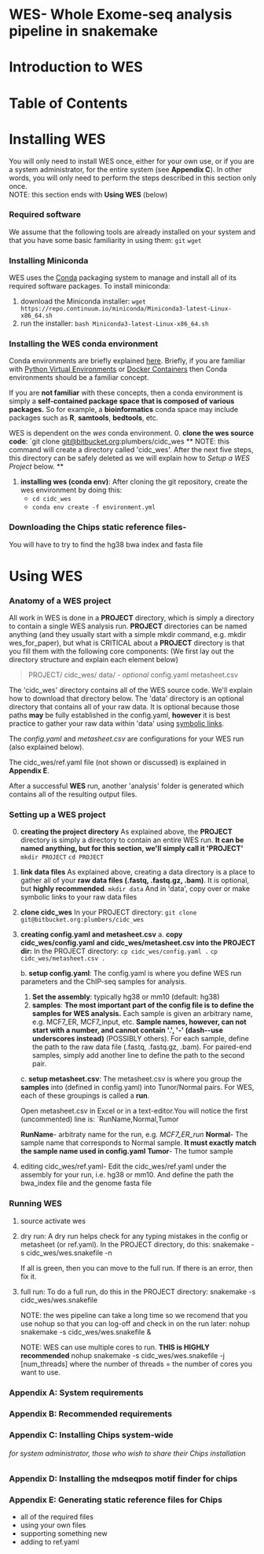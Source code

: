 # WES- Whole Exome-seq analysis pipeline in snakemake

# Introduction to WES

# Table of Contents
# Installing WES
You will only need to install WES once, either for your own use, or if you are a system administrator, for the entire system (see **Appendix C**).  In other words, you will only need to perform the steps described in this section only once.  
NOTE: this section ends with **Using WES** (below)

### Required software
We assume that the following tools are already installed on your system and that you have some basic familiarity in using them:
`git`
`wget`
### Installing Miniconda
WES uses the [Conda](https://conda.io/docs/intro.html) packaging system to manage and install all of its required software packages.
To install miniconda:
1.  download the Miniconda installer: 
    `wget https://repo.continuum.io/miniconda/Miniconda3-latest-Linux-x86_64.sh`
2.  run the installer:
    `bash Miniconda3-latest-Linux-x86_64.sh`
### Installing the WES conda environment
Conda environments are briefly explained [here](https://conda.io/docs/using/envs.html).  Briefly, if you are familiar with [Python Virtual Environments](http://python-guide-pt-br.readthedocs.io/en/latest/dev/virtualenvs/) or [Docker Containers](https://www.docker.com/what-container) then Conda environments should be a familiar concept.  

If you are **not familiar** with these concepts, then a conda environment is simply a **self-contained package space that is composed of various packages.**  So for example, a **bioinformatics** conda space may include packages such as **R**, **samtools**, **bedtools**, etc.

WES is dependent on the *wes* conda environment.
0. **clone the wes source code**:
    `git clone git@bitbucket.org:plumbers/cidc_wes
    ** NOTE: this command will create a directory called 'cidc_wes'.  After the next five steps, this directory can be safely deleted as we will explain how to *Setup a WES Project* below. **

1. **installing wes (conda env)**:
    After cloning the git repository, create the wes environment by doing this:
    - `cd cidc_wes`
    - `conda env create -f environment.yml`

### Downloading the Chips static reference files-
You will have to try to find the hg38 bwa index and fasta file

# Using WES
### Anatomy of a WES project
All work in WES is done in a **PROJECT** directory, which is simply a directory to contain a single WES analysis run.  **PROJECT** directories can be named anything (and they usually start with a simple mkdir command, e.g. mkdir wes_for_paper),  but what is CRITICAL about a **PROJECT** directory is that you fill them with the following core components:
(We first lay out the directory structure and explain each element below)
> PROJECT/
> cidc_wes/
> data/  - *optional*
> config.yaml
> metasheet.csv

The 'cidc_wes' directory contains all of the WES source code.  We'll explain how to download that directory below.  The 'data' directory is an optional directory that contains all of your raw data.  It is optional because those paths __may__ be fully established in the config.yaml, __however__ it is best practice to gather your raw data within 'data' using [symbolic links](https://www.cyberciti.biz/faq/creating-soft-link-or-symbolic-link/).

The *config.yaml* and *metasheet.csv* are configurations for your WES run (also explained below).

The cidc_wes/ref.yaml file (not shown or discussed) is explained in **Appendix E**.

After a successful **WES** run, another 'analysis' folder is generated which contains all of the resulting output files.

### Setting up a WES project
0. **creating the project directory**
    As explained above, the **PROJECT** directory is simply a directory to contain an entire WES run.  **It can be named anything, but for this section, we'll simply call it 'PROJECT'**
    `mkdir PROJECT`
    `cd PROJECT`
1. **link data files**
    As explained above, creating a data directory is a place to gather all of your **raw data files (.fastq, .fastq.gz, .bam)**.  It is optional, but **highly recommended**.
    `mkdir data`
    And in 'data', copy over or make symbolic links to your raw data files
2. **clone cidc_wes**
    In your PROJECT directory:
    `git clone git@bitbucket.org:plumbers/cidc_wes`
3. **creating config.yaml and metasheet.csv**
    a. **copy cidc_wes/config.yaml and cidc_wes/metasheet.csv into the PROJECT dir:**
    In the PROJECT directory:
    `cp cidc_wes/config.yaml .`
    `cp cidc_wes/metasheet.csv .`

    b. **setup config.yaml**:
        The config.yaml is where you define WES run parameters and the ChIP-seq samples for analysis.
        
    1. **Set the assembly**: typically hg38 or mm10 (default: hg38)            
    2. **samples**:
        __The most important part of the config file is to define the samples for WES analysis.__
        Each sample is given an arbitrary name, e.g. MCF7_ER, MCF7_input, etc.  **Sample names, however, can not start with a number, and cannot contain '.', '-' (dash--use underscores instead)** (POSSIBLY others).  For each sample, define the path to the raw data file (.fastq, .fastq.gz, .bam).  For paired-end samples, simply add another line to define the path to the second pair.
    
    c. **setup metasheet.csv**:
    The metasheet.csv is where you group the **samples** into (defined in config.yaml) into Tunor/Normal pairs.  For WES, each of these groupings is called a **run**.
    
    Open metasheet.csv in Excel or in a text-editor.You will notice the first (uncommented) line is:
    `RunName,Normal,Tumor
    
    **RunName**- arbitraty name for the run, e.g. *MCF7_ER_run*
    **Normal**- The sample name that corresponds to Normal sample.  **It must exactly match the sample name used in config.yaml**
    **Tumor**- The tumor sample
    
4. editing cidc_wes/ref.yaml-
   Edit the cidc_wes/ref.yaml under the assembly for your run, i.e. hg38 or mm10.  And define the path the bwa_index file and the genome fasta file
   
### Running WES
1. source activate wes
2. dry run:
   A dry run helps check for any typing mistakes in the config or metasheet (or ref.yaml).  In the PROJECT directory, do this:
   snakemake -s cidc_wes/wes.snakefile -n

   If all is green, then you can move to the full run.
   If there is an error, then fix it.
3. full run:
   To do a full run, do this in the PROJECT directory:
   snakemake -s cidc_wes/wes.snakefile

   NOTE: the wes pipeline can take a long time so we recomend that you use nohup so that you can log-off and check in on the run later:
   nohup snakemake -s cidc_wes/wes.snakefile &

   NOTE: WES can use multiple cores to run.  **THIS is HIGHLY recommended**
   nohup snakemake -s cidc_wes/wes.snakefile -j [num_threads]
   where the number of threads = the number of cores you want to use.

### Appendix A: System requirements
### Appendix B: Recommended requirements
### Appendix C: Installing Chips system-wide 
###### for system administrator, those who wish to share their Chips installation
### Appendix D: Installing the mdseqpos motif finder for chips
### Appendix E: Generating static reference files for Chips
- all of the required files
- using your own files
- supporting something new
- adding to ref.yaml
